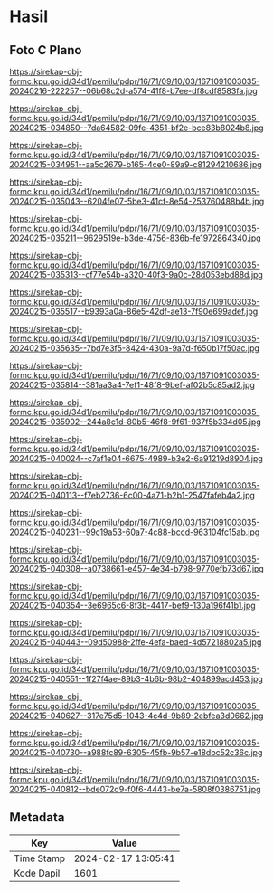 # Hasil

## Foto C Plano

https://sirekap-obj-formc.kpu.go.id/34d1/pemilu/pdpr/16/71/09/10/03/1671091003035-20240216-222257--06b68c2d-a574-41f8-b7ee-df8cdf8583fa.jpg

https://sirekap-obj-formc.kpu.go.id/34d1/pemilu/pdpr/16/71/09/10/03/1671091003035-20240215-034850--7da64582-09fe-4351-bf2e-bce83b8024b8.jpg

https://sirekap-obj-formc.kpu.go.id/34d1/pemilu/pdpr/16/71/09/10/03/1671091003035-20240215-034951--aa5c2679-b165-4ce0-89a9-c81294210686.jpg

https://sirekap-obj-formc.kpu.go.id/34d1/pemilu/pdpr/16/71/09/10/03/1671091003035-20240215-035043--6204fe07-5be3-41cf-8e54-253760488b4b.jpg

https://sirekap-obj-formc.kpu.go.id/34d1/pemilu/pdpr/16/71/09/10/03/1671091003035-20240215-035211--9629519e-b3de-4756-836b-fe1972864340.jpg

https://sirekap-obj-formc.kpu.go.id/34d1/pemilu/pdpr/16/71/09/10/03/1671091003035-20240215-035313--cf77e54b-a320-40f3-9a0c-28d053ebd88d.jpg

https://sirekap-obj-formc.kpu.go.id/34d1/pemilu/pdpr/16/71/09/10/03/1671091003035-20240215-035517--b9393a0a-86e5-42df-ae13-7f90e699adef.jpg

https://sirekap-obj-formc.kpu.go.id/34d1/pemilu/pdpr/16/71/09/10/03/1671091003035-20240215-035635--7bd7e3f5-8424-430a-9a7d-f650b17f50ac.jpg

https://sirekap-obj-formc.kpu.go.id/34d1/pemilu/pdpr/16/71/09/10/03/1671091003035-20240215-035814--381aa3a4-7ef1-48f8-9bef-af02b5c85ad2.jpg

https://sirekap-obj-formc.kpu.go.id/34d1/pemilu/pdpr/16/71/09/10/03/1671091003035-20240215-035902--244a8c1d-80b5-46f8-9f61-937f5b334d05.jpg

https://sirekap-obj-formc.kpu.go.id/34d1/pemilu/pdpr/16/71/09/10/03/1671091003035-20240215-040024--c7af1e04-6675-4989-b3e2-6a91219d8904.jpg

https://sirekap-obj-formc.kpu.go.id/34d1/pemilu/pdpr/16/71/09/10/03/1671091003035-20240215-040113--f7eb2736-6c00-4a71-b2b1-2547fafeb4a2.jpg

https://sirekap-obj-formc.kpu.go.id/34d1/pemilu/pdpr/16/71/09/10/03/1671091003035-20240215-040231--99c19a53-60a7-4c88-bccd-963104fc15ab.jpg

https://sirekap-obj-formc.kpu.go.id/34d1/pemilu/pdpr/16/71/09/10/03/1671091003035-20240215-040308--a0738661-e457-4e34-b798-9770efb73d67.jpg

https://sirekap-obj-formc.kpu.go.id/34d1/pemilu/pdpr/16/71/09/10/03/1671091003035-20240215-040354--3e6965c6-8f3b-4417-bef9-130a196f41b1.jpg

https://sirekap-obj-formc.kpu.go.id/34d1/pemilu/pdpr/16/71/09/10/03/1671091003035-20240215-040443--09d50988-2ffe-4efa-baed-4d57218802a5.jpg

https://sirekap-obj-formc.kpu.go.id/34d1/pemilu/pdpr/16/71/09/10/03/1671091003035-20240215-040551--1f27f4ae-89b3-4b6b-98b2-404899acd453.jpg

https://sirekap-obj-formc.kpu.go.id/34d1/pemilu/pdpr/16/71/09/10/03/1671091003035-20240215-040627--317e75d5-1043-4c4d-9b89-2ebfea3d0662.jpg

https://sirekap-obj-formc.kpu.go.id/34d1/pemilu/pdpr/16/71/09/10/03/1671091003035-20240215-040730--a988fc89-6305-45fb-9b57-e18dbc52c36c.jpg

https://sirekap-obj-formc.kpu.go.id/34d1/pemilu/pdpr/16/71/09/10/03/1671091003035-20240215-040812--bde072d9-f0f6-4443-be7a-5808f0386751.jpg


## Metadata

| Key        | Value               |
| ---------- | ------------------- |
| Time Stamp | 2024-02-17 13:05:41 |
| Kode Dapil | 1601                |



